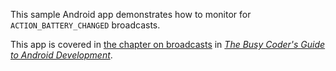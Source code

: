 This sample Android app demonstrates
how to monitor for `ACTION_BATTERY_CHANGED` broadcasts.

This app is covered in 
[the chapter on broadcasts](https://commonsware.com/Android/previews/broadcasts-and-broadcast-receivers)
in [*The Busy Coder's Guide to Android Development*](https://commonsware.com/Android/).

